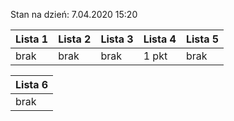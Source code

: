 Stan na dzień: 7.04.2020 15:20

| Lista 1 | Lista 2 | Lista 3 | Lista 4 | Lista 5 |
|---|---|---|---|---|
| brak | brak | brak |  1 pkt | brak |

| Lista 6 |
|---|
| brak |
